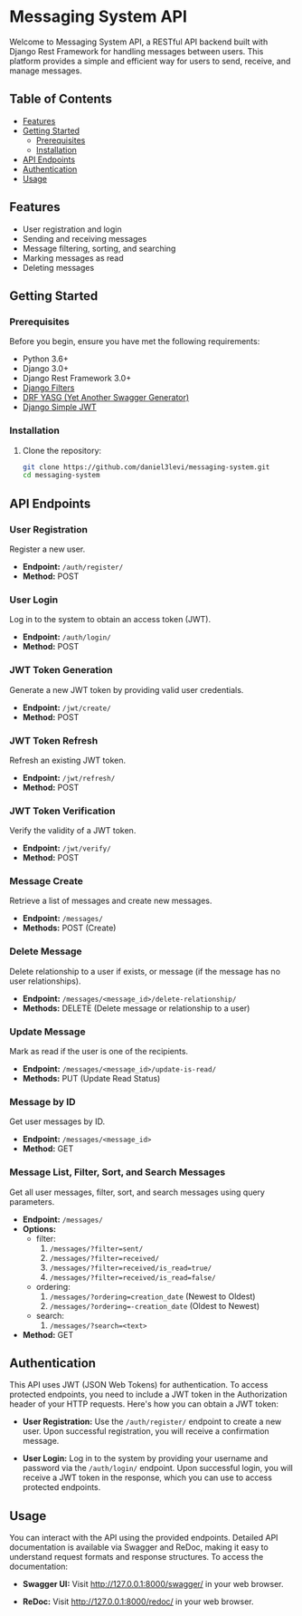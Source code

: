 # Messaging System API

Welcome to Messaging System API, a RESTful API backend built with Django Rest Framework for handling messages between users. This platform provides a simple and efficient way for users to send, receive, and manage messages.

## Table of Contents
- [Features](#features)
- [Getting Started](#getting-started)
  - [Prerequisites](#prerequisites)
  - [Installation](#installation)
- [API Endpoints](#api-endpoints)
- [Authentication](#authentication)
- [Usage](#usage)

## Features
- User registration and login
- Sending and receiving messages
- Message filtering, sorting, and searching
- Marking messages as read
- Deleting messages

## Getting Started

### Prerequisites
Before you begin, ensure you have met the following requirements:
- Python 3.6+
- Django 3.0+
- Django Rest Framework 3.0+
- [Django Filters](https://django-filter.readthedocs.io/en/stable/)
- [DRF YASG (Yet Another Swagger Generator)](https://drf-yasg.readthedocs.io/en/stable/)
- [Django Simple JWT](https://django-rest-framework-simplejwt.readthedocs.io/en/latest/)

### Installation
1. Clone the repository:

   ```bash
   git clone https://github.com/daniel3levi/messaging-system.git
   cd messaging-system


## API Endpoints

### User Registration
Register a new user.

- **Endpoint:** `/auth/register/`
- **Method:** POST

### User Login
Log in to the system to obtain an access token (JWT).

- **Endpoint:** `/auth/login/`
- **Method:** POST

### JWT Token Generation
Generate a new JWT token by providing valid user credentials.

- **Endpoint:** `/jwt/create/`
- **Method:** POST

### JWT Token Refresh
Refresh an existing JWT token.

- **Endpoint:** `/jwt/refresh/`
- **Method:** POST

### JWT Token Verification
Verify the validity of a JWT token.

- **Endpoint:** `/jwt/verify/`
- **Method:** POST

### Message Create
Retrieve a list of messages and create new messages.

- **Endpoint:** `/messages/`
- **Methods:** POST (Create)

### Delete Message 
Delete relationship to a user if exists, or message (if the message has no user relationships).

- **Endpoint:** `/messages/<message_id>/delete-relationship/`
- **Methods:** DELETE (Delete message or relationship to a user)

### Update Message
Mark as read if the user is one of the recipients.

- **Endpoint:** `/messages/<message_id>/update-is-read/`
- **Methods:**  PUT (Update Read Status)

### Message by ID
Get user messages by ID.

- **Endpoint:** `/messages/<message_id>`
- **Method:** GET

### Message List, Filter, Sort, and Search Messages
Get all user messages, filter, sort, and search messages using query parameters.

- **Endpoint:** `/messages/`
- **Options:**
     - filter:
       1. `/messages/?filter=sent/`
       2. `/messages/?filter=received/`
       3. `/messages/?filter=received/is_read=true/`
       4. `/messages/?filter=received/is_read=false/`
    - ordering:
        1. `/messages/?ordering=creation_date` (Newest to Oldest)
        2. `/messages/?ordering=-creation_date` (Oldest to Newest)
    - search:
        1. `/messages/?search=<text>`
- **Method:** GET

## Authentication

This API uses JWT (JSON Web Tokens) for authentication. To access protected endpoints, you need to include a JWT token in the Authorization header of your HTTP requests. Here's how you can obtain a JWT token:

- **User Registration:** Use the `/auth/register/` endpoint to create a new user. Upon successful registration, you will receive a confirmation message.

- **User Login:** Log in to the system by providing your username and password via the `/auth/login/` endpoint. Upon successful login, you will receive a JWT token in the response, which you can use to access protected endpoints.

## Usage

You can interact with the API using the provided endpoints. Detailed API documentation is available via Swagger and ReDoc, making it easy to understand request formats and response structures. To access the documentation:

- **Swagger UI:** Visit http://127.0.0.1:8000/swagger/ in your web browser.

- **ReDoc:** Visit http://127.0.0.1:8000/redoc/ in your web browser.



